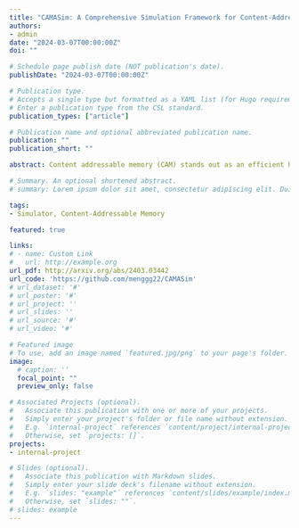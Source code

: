 ```yaml
---
title: "CAMASim: A Comprehensive Simulation Framework for Content-Addressable Memory based Accelerators"
authors:
- admin
date: "2024-03-07T00:00:00Z"
doi: ""

# Schedule page publish date (NOT publication's date).
publishDate: "2024-03-07T00:00:00Z"

# Publication type.
# Accepts a single type but formatted as a YAML list (for Hugo requirements).
# Enter a publication type from the CSL standard.
publication_types: ["article"]

# Publication name and optional abbreviated publication name.
publication: ""
publication_short: ""

abstract: Content addressable memory (CAM) stands out as an efficient hardware solution for memory-intensive search operations by supporting parallel computation in memory. However, developing a CAM-based accelerator architecture that achieves acceptable accuracy, while minimizing hardware cost and catering to both exact and approximate search, still presents a significant challenge especially when considering a broader spectrum of applications. This complexity stems from CAM’s rapid evolution across multiple levels—algorithms, architectures, circuits, and underlying devices. This paper introduces CAMASim, a first comprehensive CAM accelerator simulation framework, emphasizing modularity, flexibility, and generality. CAMASim establishes the detailed design space for CAM-based accelerators, incorporates automated functional simulation for accuracy, and enables hardware performance prediction, by leveraging a circuit-level CAM modeling tool. This work streamlines the design space exploration for CAM-based accelerator, aiding researchers in developing effective CAM-based accelerators for various search-intensive applications.

# Summary. An optional shortened abstract.
# summary: Lorem ipsum dolor sit amet, consectetur adipiscing elit. Duis posuere tellus ac convallis placerat. Proin tincidunt magna sed ex sollicitudin condimentum.

tags:
- Simulator, Content-Addressable Memory

featured: true

links:
# - name: Custom Link
#   url: http://example.org
url_pdf: http://arxiv.org/abs/2403.03442
url_code: 'https://github.com/menggg22/CAMASim'
# url_dataset: '#'
# url_poster: '#'
# url_project: ''
# url_slides: ''
# url_source: '#'
# url_video: '#'

# Featured image
# To use, add an image named `featured.jpg/png` to your page's folder. 
image:
  # caption: ''
  focal_point: ""
  preview_only: false

# Associated Projects (optional).
#   Associate this publication with one or more of your projects.
#   Simply enter your project's folder or file name without extension.
#   E.g. `internal-project` references `content/project/internal-project/index.md`.
#   Otherwise, set `projects: []`.
projects:
- internal-project

# Slides (optional).
#   Associate this publication with Markdown slides.
#   Simply enter your slide deck's filename without extension.
#   E.g. `slides: "example"` references `content/slides/example/index.md`.
#   Otherwise, set `slides: ""`.
# slides: example
---
```

